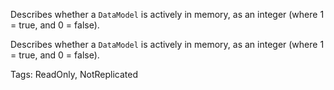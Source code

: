 Describes whether a `DataModel` is actively in memory, as an integer (where 1 = true, and 0 = false).
	
Describes whether a `DataModel` is actively in memory, as an integer (where 1 = true, and 0 = false).

Tags: ReadOnly, NotReplicated
